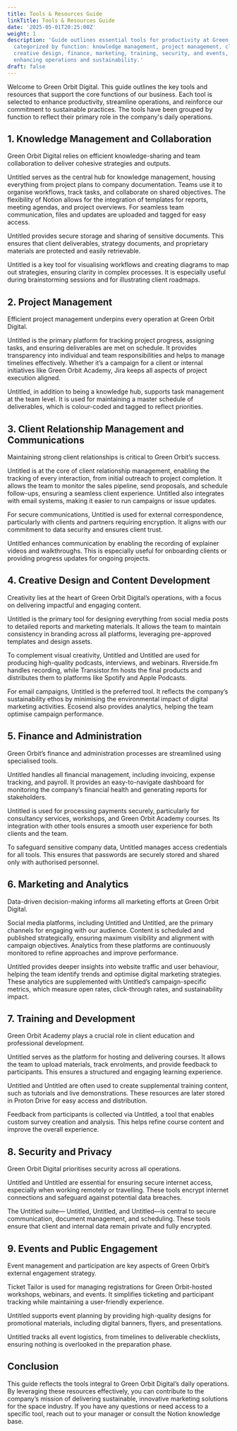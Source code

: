 ```yaml
---
title: Tools & Resources Guide
linkTitle: Tools & Resources Guide
date: '2025-05-01T20:25:00Z'
weight: 1
description: 'Guide outlines essential tools for productivity at Green Orbit Digital,
  categorized by function: knowledge management, project management, client relations,
  creative design, finance, marketing, training, security, and events, all aimed at
  enhancing operations and sustainability.'
draft: false
---
```



<!-- Unsupported block type: table_of_contents -->

Welcome to Green Orbit Digital. This guide outlines the key tools and resources that support the core functions of our business. Each tool is selected to enhance productivity, streamline operations, and reinforce our commitment to sustainable practices. The tools have been grouped by function to reflect their primary role in the company's daily operations.

<!-- Unsupported block type: divider -->

## 1. Knowledge Management and Collaboration

Green Orbit Digital relies on efficient knowledge-sharing and team collaboration to deliver cohesive strategies and outputs.

Untitled serves as the central hub for knowledge management, housing everything from project plans to company documentation. Teams use it to organise workflows, track tasks, and collaborate on shared objectives. The flexibility of Notion allows for the integration of templates for reports, meeting agendas, and project overviews. For seamless team communication, files and updates are uploaded and tagged for easy access.

Untitled provides secure storage and sharing of sensitive documents. This ensures that client deliverables, strategy documents, and proprietary materials are protected and easily retrievable.

Untitled is a key tool for visualising workflows and creating diagrams to map out strategies, ensuring clarity in complex processes. It is especially useful during brainstorming sessions and for illustrating client roadmaps.

<!-- Unsupported block type: divider -->

## 2. Project Management

Efficient project management underpins every operation at Green Orbit Digital.

Untitled is the primary platform for tracking project progress, assigning tasks, and ensuring deliverables are met on schedule. It provides transparency into individual and team responsibilities and helps to manage timelines effectively. Whether it’s a campaign for a client or internal initiatives like Green Orbit Academy, Jira keeps all aspects of project execution aligned.

Untitled, in addition to being a knowledge hub, supports task management at the team level. It is used for maintaining a master schedule of deliverables, which is colour-coded and tagged to reflect priorities.

<!-- Unsupported block type: divider -->

## 3. Client Relationship Management and Communications

Maintaining strong client relationships is critical to Green Orbit’s success.

Untitled is at the core of client relationship management, enabling the tracking of every interaction, from initial outreach to project completion. It allows the team to monitor the sales pipeline, send proposals, and schedule follow-ups, ensuring a seamless client experience. Untitled also integrates with email systems, making it easier to run campaigns or issue updates.

For secure communications, Untitled is used for external correspondence, particularly with clients and partners requiring encryption. It aligns with our commitment to data security and ensures client trust.

Untitled enhances communication by enabling the recording of explainer videos and walkthroughs. This is especially useful for onboarding clients or providing progress updates for ongoing projects.

<!-- Unsupported block type: divider -->

## 4. Creative Design and Content Development

Creativity lies at the heart of Green Orbit Digital’s operations, with a focus on delivering impactful and engaging content.

Untitled is the primary tool for designing everything from social media posts to detailed reports and marketing materials. It allows the team to maintain consistency in branding across all platforms, leveraging pre-approved templates and design assets.

To complement visual creativity, Untitled and Untitled are used for producing high-quality podcasts, interviews, and webinars. Riverside.fm handles recording, while Transistor.fm hosts the final products and distributes them to platforms like Spotify and Apple Podcasts.

For email campaigns, Untitled is the preferred tool. It reflects the company’s sustainability ethos by minimising the environmental impact of digital marketing activities. Ecosend also provides analytics, helping the team optimise campaign performance.

<!-- Unsupported block type: divider -->

## 5. Finance and Administration

Green Orbit’s finance and administration processes are streamlined using specialised tools.

Untitled handles all financial management, including invoicing, expense tracking, and payroll. It provides an easy-to-navigate dashboard for monitoring the company’s financial health and generating reports for stakeholders.

Untitled is used for processing payments securely, particularly for consultancy services, workshops, and Green Orbit Academy courses. Its integration with other tools ensures a smooth user experience for both clients and the team.

To safeguard sensitive company data, Untitled manages access credentials for all tools. This ensures that passwords are securely stored and shared only with authorised personnel.

<!-- Unsupported block type: divider -->

## 6. Marketing and Analytics

Data-driven decision-making informs all marketing efforts at Green Orbit Digital.

Social media platforms, including Untitled and Untitled, are the primary channels for engaging with our audience. Content is scheduled and published strategically, ensuring maximum visibility and alignment with campaign objectives. Analytics from these platforms are continuously monitored to refine approaches and improve performance.

Untitled provides deeper insights into website traffic and user behaviour, helping the team identify trends and optimise digital marketing strategies. These analytics are supplemented with Untitled’s campaign-specific metrics, which measure open rates, click-through rates, and sustainability impact.

<!-- Unsupported block type: divider -->

## 7. Training and Development

Green Orbit Academy plays a crucial role in client education and professional development.

Untitled serves as the platform for hosting and delivering courses. It allows the team to upload materials, track enrolments, and provide feedback to participants. This ensures a structured and engaging learning experience.

Untitled and Untitled are often used to create supplemental training content, such as tutorials and live demonstrations. These resources are later stored in Proton Drive for easy access and distribution.

Feedback from participants is collected via Untitled, a tool that enables custom survey creation and analysis. This helps refine course content and improve the overall experience.

<!-- Unsupported block type: divider -->

## 8. Security and Privacy

Green Orbit Digital prioritises security across all operations.

Untitled and Untitled are essential for ensuring secure internet access, especially when working remotely or travelling. These tools encrypt internet connections and safeguard against potential data breaches.

The Untitled suite— Untitled, Untitled, and Untitled—is central to secure communication, document management, and scheduling. These tools ensure that client and internal data remain private and fully encrypted.

<!-- Unsupported block type: divider -->

## 9. Events and Public Engagement

Event management and participation are key aspects of Green Orbit’s external engagement strategy.

Ticket Tailor is used for managing registrations for Green Orbit-hosted workshops, webinars, and events. It simplifies ticketing and participant tracking while maintaining a user-friendly experience.

Untitled supports event planning by providing high-quality designs for promotional materials, including digital banners, flyers, and presentations.

Untitled tracks all event logistics, from timelines to deliverable checklists, ensuring nothing is overlooked in the preparation phase.

<!-- Unsupported block type: divider -->

## Conclusion

This guide reflects the tools integral to Green Orbit Digital’s daily operations. By leveraging these resources effectively, you can contribute to the company’s mission of delivering sustainable, innovative marketing solutions for the space industry. If you have any questions or need access to a specific tool, reach out to your manager or consult the Notion knowledge base.